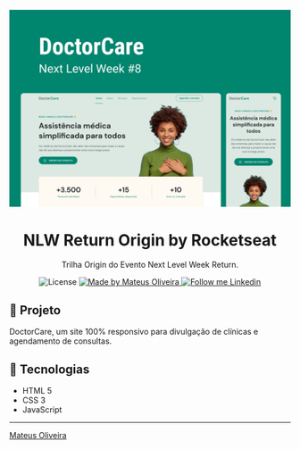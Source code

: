 <p align="center">
    <img alt="Git Explorer" src="./.github/Capa.png"/>
</p>

<h1 align="center">
	NLW Return Origin by Rocketseat
</h1>

<p align="center">Trilha Origin do Evento Next Level Week Return.</p>

<p align="center">
  <img alt="License" src="https://img.shields.io/badge/license-MIT-2ecc71">

  <a href="https://github.com/vicbvs">
    <img alt="Made by Mateus Oliveira" src="https://img.shields.io/badge/Made%20by-Mateus%20Oliveira-2ecc71">
  </a>

  <a href="https://www.linkedin.com/in/mthenrique/" target="_blank">
    <img alt="Follow me Linkedin" src="https://img.shields.io/badge/Follow%20up-victorborsatto-2ecc71?style=social&logo=linkedin">
  </a>
</p>

## 🚀 Projeto

DoctorCare, um site 100% responsivo para divulgação de clínicas e agendamento de consultas.

## 🔧 Tecnologias

- HTML 5
- CSS 3
- JavaScript

---

[Mateus Oliveira](https://www.linkedin.com/in/mthenrique/)
